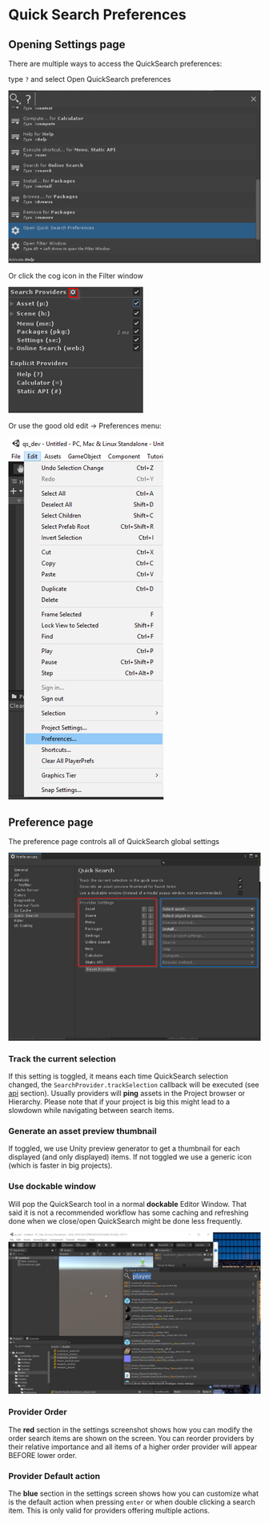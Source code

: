 # Quick Search Preferences

## Opening Settings page

There are multiple ways to access the QuickSearch preferences:

type `?` and select Open QuickSearch preferences

![settings help](Images/settings_help.png)

Or click the cog icon in the Filter window

![settings help](Images/settings_menu_button.png)

Or use the good old edit -> Preferences menu:

![settings help](Images/settings_edit_menu.png)

## Preference page

The preference page controls all of QuickSearch global settings

![settings page](Images/settings_page.png)

### Track the current selection

If this setting is toggled, it means each time QuickSearch selection changed, the `SearchProvider.trackSelection` callback will be executed (see [api](api.md) section). Usually providers will **ping** assets in the Project browser or Hierarchy. Please note that if your project is big this might lead to a slowdown while navigating between search items.

### Generate an asset preview thumbnail

If toggled, we use Unity preview generator to get a thumbnail for each displayed (and only displayed) items. If not toggled we use a generic icon (which is faster in big projects).

### Use dockable window

Will pop the QuickSearch tool in a normal **dockable** Editor Window. That said it is not a recommended workflow has some caching and refreshing done when we close/open QuickSearch might be done less frequently.

![dockable](Images/quicksearch-dockable.png)

### Provider Order

The **red** section in the settings screenshot shows how you can modify the order search items are shown on the screen. You can reorder providers by their relative importance and all items of a higher order provider will appear BEFORE lower order.

### Provider Default action

The **blue** section in the settings screen shows how you can customize what is the default action when pressing `enter` or when double clicking a search item. This is only valid for providers offering multiple actions.

